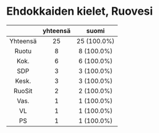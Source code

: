 # Ehdokkaiden kielet, Ruovesi

| |yhteensä|suomi|
|:---:|:---:|:---:|
|Yhteensä|25|25 (100.0%)|
|Ruotu|8|8 (100.0%)|
|Kok.|6|6 (100.0%)|
|SDP|3|3 (100.0%)|
|Kesk.|3|3 (100.0%)|
|RuoSit|2|2 (100.0%)|
|Vas.|1|1 (100.0%)|
|VL|1|1 (100.0%)|
|PS|1|1 (100.0%)|

